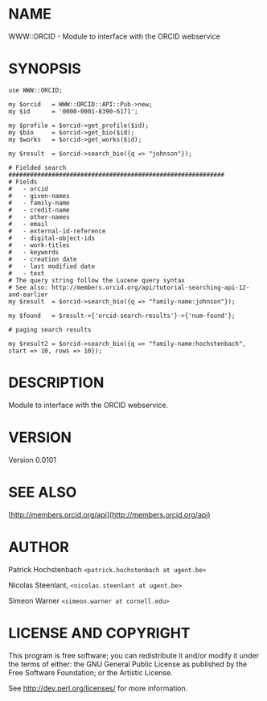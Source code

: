 # NAME

WWW::ORCID - Module to interface with the ORCID webservice

# SYNOPSIS

    use WWW::ORCID;

    my $orcid   = WWW::ORCID::API::Pub->new;
    my $id      = '0000-0001-8390-6171';

    my $profile = $orcid->get_profile($id);
    my $bio     = $orcid->get_bio($id);
    my $works   = $orcid->get_works($id);

    my $result  = $orcid->search_bio({q => "johnson"});

    # Fielded search
    ############################################################
    # Fields
    #   - orcid
    #   - given-names
    #   - family-name
    #   - credit-name
    #   - other-names
    #   - email
    #   - external-id-reference
    #   - digital-object-ids
    #   - work-titles
    #   - keywords
    #   - creation date
    #   - last modified date
    #   - text
    # The query string follow the Lucene query syntax
    # See also: http://members.orcid.org/api/tutorial-searching-api-12-and-earlier
    my $result  = $orcid->search_bio({q => "family-name:johnson"});

    my $found   = $result->{'orcid-search-results'}->{'num-found'};

    # paging search results

    my $result2 = $orcid->search_bio({q => "family-name:hochstenbach", start => 10, rows => 10});

# DESCRIPTION

Module to interface with the ORCID webservice.

# VERSION

Version 0.0101

# SEE ALSO

[http://members.orcid.org/api](http://members.orcid.org/api)

# AUTHOR

Patrick Hochstenbach `<patrick.hochstenbach at ugent.be>`

Nicolas Steenlant, `<nicolas.steenlant at ugent.be>`

Simeon Warner `<simeon.warner at cornell.edu>`

# LICENSE AND COPYRIGHT

This program is free software; you can redistribute it and/or modify it
under the terms of either: the GNU General Public License as published
by the Free Software Foundation; or the Artistic License.

See http://dev.perl.org/licenses/ for more information.
